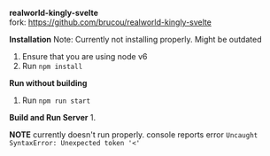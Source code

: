 **realworld-kingly-svelte**\
fork: https://github.com/brucou/realworld-kingly-svelte

**Installation**
Note: Currently not installing properly. Might be outdated
1. Ensure that you are using node v6
2. Run `npm install`

**Run without building**
1. Run `npm run start`

**Build and Run Server**
1. 

**NOTE**
currently doesn't run properly. console reports error `Uncaught SyntaxError: Unexpected token '<'`